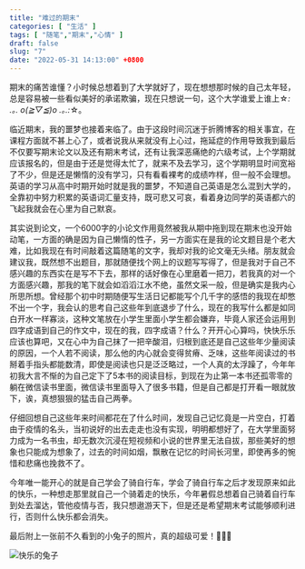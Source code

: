 ```yaml
---
title: "难过的期末"
categories: [ "生活" ]
tags: [ "随笔","期末","心情" ]
draft: false
slug: "7"
date: "2022-05-31 14:13:00" +0800
---
```




期末的痛苦谁懂？小时候总想着到了大学就好了，现在想想那时候的自己太年轻，总是容易被一些看似美好的承诺欺骗，现在只想说一句，这个大学谁爱上谁上☆*: .｡. o(≧▽≦)o .｡.:*☆。

<!-- more -->

临近期末，我的噩梦也接着来临了。由于这段时间沉迷于折腾博客的相关事宜，在课程方面就不甚上心了，或者说我从来就没有上心过，拖延症的作用导致我到最后不仅要写期末论文以及还有期末考试，还有让我深恶痛绝的六级考试，上个学期就应该报名的，但是由于还是觉得太忙了，就来不及去学习，这个学期明显时间宽裕了不少，但是还是懒惰的没有学习，只有看看裸考的成绩咋样，但一般不会理想。英语的学习从高中时期开始时就是我的噩梦，不知道自己英语是怎么混到大学的，全靠初中努力积累的英语词汇量支持，既可悲又可哀，看着身边同学的英语都六的飞起我就会在心里为自己默哀。

其实说到论文，一个6000字的小论文作用竟然被我从期中拖到现在期末也没开始动笔，一方面的确是因为自己懒惰的性子，另一方面实在是我的论文题目是个老大难，比如我现在有时间敲着这篇随笔的文字，我却对我的论文毫无头绪。朋友就会建议我，既然想不出题目，那就随便找个网上的议题写写得了，但是我对于自己不感兴趣的东西实在是写不下去，那样的话好像在心里磨着一把刀，若我真的对一个方面感兴趣，那我的笔下就会如滔滔江水不绝，虽然文采一般，但是确实是我内心所思所想。曾经那个初中时期随便写生活日记都能写个几千字的感悟的我现在却憋不出一个字，我会认的思考自己这些年到底退步了什么，现在的我写什么都是如同白开水一样寡淡，这种文笔放在小学生里面小学生都会嫌弃，毕竟人家还会运用到四字成语到自己的作文中，现在的我，四字成语？什么？开开心心算吗，快快乐乐应该也算吧，又在心中为自己抹了一把辛酸泪，归根到底还是自己这些年少量阅读的原因，一个人若不阅读，那么他的内心就会变得贫瘠、乏味，这些年阅读过的书掰着手指头都能数清，即使是阅读也只是泛泛略过，一个人真的太浮躁了，今年年初我大言不惭的为自己定下了5本书的阅读目标，到现在为止第一本书还孤零零的躺在微信读书里面，微信读书里面导入了很多书籍，但是自己都是打开看一眼就放下，诶，真想狠狠的猛击自己两拳。

仔细回想自己这些年来时间都花在了什么时间，发现自己记忆竟是一片空白，打着由于疫情的名头，当初说好的出去走走也没有实现，明明都想好了，在大学里面努力成为一名书虫，却无数次沉浸在短视频和小说的世界里无法自拔，那些美好的想象也只能成为想象了，过去的时间如烟，飘散在记忆的时间长河里，即使再多的惋惜和悲痛也挽救不了。

今年唯一能开心的就是自己学会了骑自行车，学会了骑自行车之后才发现原来如此的快乐，一种想走那里就自己一个骑着走的快乐，今年暑假总想着自己骑着自行车到处去溜达，管他疫情与否，我只想遨游天下，但是还是希望期末考试能够顺利进行，否则什么快乐都会消失。

最后附上一张前不久看到的小兔子的照片，真的超级可爱！🥰🥰🥰

![快乐的兔子](https://blog.wangyunzi.com/article/image-20220531211516835.png)

